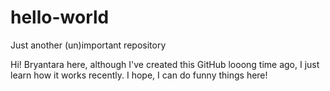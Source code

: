 # hello-world
Just another (un)important repository

Hi! Bryantara here, although I've created this GitHub looong time ago, I just learn how it works recently. I hope, I can do funny things here!
